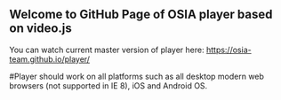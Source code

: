 ## Welcome to GitHub Page of OSIA player based on video.js

You can watch current master version of player here: https://osia-team.github.io/player/

#Player should work on all platforms such as all desktop modern web browsers (not supported in IE 8), iOS and Android OS.
